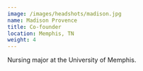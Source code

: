 ```yaml
---
image: /images/headshots/madison.jpg
name: Madison Provence
title: Co-founder
location: Memphis, TN
weight: 4
---
```

Nursing major at the University of Memphis.
